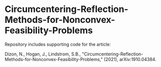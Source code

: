 # Circumcentering-Reflection-Methods-for-Nonconvex-Feasibility-Problems
Repository includes supporting code for the article:

Dizon, N., Hogan, J., Lindstrom, S.B., "Circumcentering-Reflection-Methods-for-Nonconvex-Feasibility-Problems," (2021), arXiv:1910.04384.

